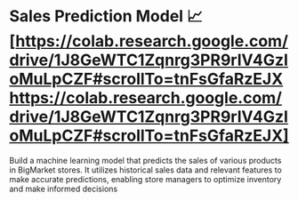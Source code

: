 # Sales Prediction Model 📈[https://colab.research.google.com/drive/1J8GeWTC1Zqnrg3PR9rlV4GzIoMuLpCZF#scrollTo=tnFsGfaRzEJXhttps://colab.research.google.com/drive/1J8GeWTC1Zqnrg3PR9rlV4GzIoMuLpCZF#scrollTo=tnFsGfaRzEJX]
Build a machine learning model that predicts the sales of various products in BigMarket stores. It utilizes historical sales data and relevant features to make accurate predictions, enabling store managers to optimize inventory and make informed decisions
